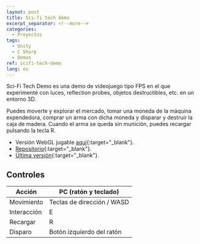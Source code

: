 ```yaml
---
layout: post
title: Sci-fi tech demo
excerpt_separator: <!--more-->
categories:
  - Proyectos
tags:
  - Unity
  - C Sharp
  - Demos
ref: scifi-tech-demo
lang: es
---
```


Sci-Fi Tech Demo es una demo de videojuego tipo FPS en el que experimenté con luces, reflection probes, objetos destructibles, etc. en un entorno 3D. 

<!--more-->

Puedes moverte y explorar el mercado, tomar una moneda de la máquina expendedora, comprar un arma con dicha moneda y disparar y destruir la caja de madera.
Cuando el arma se queda sin munición, puedes recargar pulsando la tecla R.

* Versión WebGL jugable [aquí](/scifi-tech-demo){:target="_blank"}.
* [Repositorio](https://github.com/azarrias/scifi-tech-demo){:target="_blank"}.
* [Última versión](https://github.com/azarrias/scifi-tech-demo/releases/latest){:target="_blank"}.

## Controles

Acción      | PC (ratón y teclado)        
----------- | --------------------------- 
Movimiento  | Teclas de dirección / WASD 
Interacción | E
Recargar    | R
Disparo     | Botón izquierdo del ratón            
